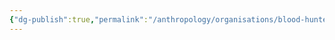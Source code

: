 ```yaml
---
{"dg-publish":true,"permalink":"/anthropology/organisations/blood-hunters/order-of-the-mutant/"}
---
```


